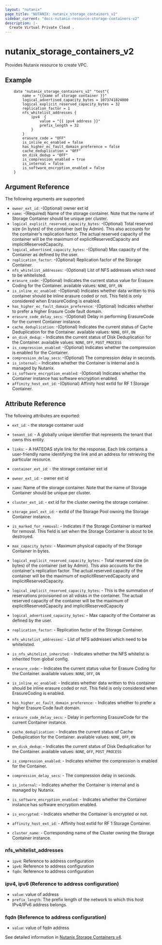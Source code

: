 ```yaml
---
layout: "nutanix"
page_title: "NUTANIX: nutanix_storage_containers_v2"
sidebar_current: "docs-nutanix-resource-storage-containers-v2"
description: |-
  Create Virtual Private Cloud .
---
```


# nutanix_storage_containers_v2

Provides Nutanix resource to create VPC.


## Example

```hcl
    data "nutanix_storage_containers_v2" "test"{ 
        name = "{{name of storage container }}"
        logical_advertised_capacity_bytes = 1073741824000
        logical_explicit_reserved_capacity_bytes = 32
        replication_factor = 1
        nfs_whitelist_addresses {
            ipv4  {
                value = "{{ ipv4 address }}"
                prefix_length = 32
            }
        }
        erasure_code = "OFF"
        is_inline_ec_enabled = false
        has_higher_ec_fault_domain_preference = false
        cache_deduplication = "OFF"
        on_disk_dedup = "OFF"
        is_compression_enabled = true
        is_internal = false
        is_software_encryption_enabled = false
    }
```

## Argument Reference

The following arguments are supported:


* `owner_ext_id`: -(Optional) owner ext id
* `name`: -(Required) Name of the storage container.  Note that the name of Storage Container should be unique per cluster.
* `logical_explicit_reserved_capacity_bytes`: -(Optional) Total reserved size (in bytes) of the container (set by Admin). This also accounts for the container's replication factor. The actual reserved capacity of the container will be the maximum of explicitReservedCapacity and implicitReservedCapacity.
* `logical_advertised_capacity_bytes`: -(Optional) Max capacity of the Container as defined by the user.
* `replication_factor`: -(Optional) Replication factor of the Storage Container.
* `nfs_whitelist_addresses`: -(Optional) List of NFS addresses which need to be whitelisted.
* `erasure_code`: -(Optional) Indicates the current status value for Erasure Coding for the Container. available values:  `NONE`,    `OFF`,    `ON`
* `is_inline_ec_enabled`: -(Optional) Indicates whether data written to this container should be inline erasure coded or not. This field is only considered when ErasureCoding is enabled.
* `has_higher_ec_fault_domain_preference`: -(Optional) Indicates whether to prefer a higher Erasure Code fault domain.
* `erasure_code_delay_secs`: -(Optional) Delay in performing ErasureCode for the current Container instance.
* `cache_deduplication`: -(Optional) Indicates the current status of Cache Deduplication for the Container. available values:  `NONE`,    `OFF`,    `ON`
* `on_disk_dedup`: - Indicates the current status of Disk Deduplication for the Container. available values:  `NONE`,    `OFF`,    `POST_PROCESS`
* `is_compression_enabled`: -(Optional) Indicates whether the compression is enabled for the Container.
* `compression_delay_secs`: -(Optional) The compression delay in seconds.
* `is_internal`: - Indicates whether the Container is internal and is managed by Nutanix.
* `is_software_encryption_enabled`: -(Optional) Indicates whether the Container instance has software encryption enabled.
* `affinity_host_ext_id`: -(Optional) Affinity host extId for RF 1 Storage Container.



## Attribute Reference

The following attributes are exported:

* `ext_id`: - the storage container uuid
* `tenant_id`: - A globally unique identifier that represents the tenant that owns this entity. 
* `links`: - A HATEOAS style link for the response. Each link contains a user-friendly name identifying the link and an address for retrieving the particular resource.

* `container_ext_id`: - the storage container ext id
* `owner_ext_id`: - owner ext id
* `name`: Name of the storage container.  Note that the name of Storage Container should be unique per cluster.
* `cluster_ext_id`: - ext id for the cluster owning the storage container.
* `storage_pool_ext_id`: - extId of the Storage Pool owning the Storage Container instance.
* `is_marked_for_removal`: - Indicates if the Storage Container is marked for removal. This field is set when the Storage Container is about to be destroyed.
* `max_capacity_bytes`: - Maximum physical capacity of the Storage Container in bytes.
* `logical_explicit_reserved_capacity_bytes`: - Total reserved size (in bytes) of the container (set by Admin). This also accounts for the container's replication factor. The actual reserved capacity of the container will be the maximum of explicitReservedCapacity and implicitReservedCapacity.
* `logical_implicit_reserved_capacity_bytes`: - This is the summation of reservations provisioned on all vdisks in the container. The actual reserved capacity of the container will be the maximum of explicitReservedCapacity and implicitReservedCapacity
* `logical_advertised_capacity_bytes`: - Max capacity of the Container as defined by the user.
* `replication_factor`: - Replication factor of the Storage Container.
* `nfs_whitelist_addresses`: - List of NFS addresses which need to be whitelisted.
* `is_nfs_whitelist_inherited`: - Indicates whether the NFS whitelist is inherited from global config.
* `erasure_code`: - Indicates the current status value for Erasure Coding for the Container. available values:  `NONE`,    `OFF`,    `ON`

* `is_inline_ec_enabled`: - Indicates whether data written to this container should be inline erasure coded or not. This field is only considered when ErasureCoding is enabled.
* `has_higher_ec_fault_domain_preference`: - Indicates whether to prefer a higher Erasure Code fault domain.
* `erasure_code_delay_secs`: - Delay in performing ErasureCode for the current Container instance.
* `cache_deduplication`: - Indicates the current status of Cache Deduplication for the Container. available values:  `NONE`,    `OFF`,    `ON`
* `on_disk_dedup`: - Indicates the current status of Disk Deduplication for the Container. available values:  `NONE`,    `OFF`,    `POST_PROCESS`
* `is_compression_enabled`: - Indicates whether the compression is enabled for the Container.
* `compression_delay_secs`: - The compression delay in seconds.
* `is_internal`: - Indicates whether the Container is internal and is managed by Nutanix.
* `is_software_encryption_enabled`: - Indicates whether the Container instance has software encryption enabled.
* `is_encrypted`: - Indicates whether the Container is encrypted or not.
* `affinity_host_ext_id`: - Affinity host extId for RF 1 Storage Container.
* `cluster_name`: - Corresponding name of the Cluster owning the Storage Container instance.


### nfs_whitelist_addresses

* `ipv4`: Reference to address configuration
* `ipv6`: Reference to address configuration
* `fqdn`: Reference to address configuration

### ipv4, ipv6 (Reference to address configuration)

* `value`: value of address
* `prefix_length`: The prefix length of the network to which this host IPv4/IPv6 address belongs.

### fqdn (Reference to address configuration)

* `value`: value of fqdn address



See detailed information in [Nutanix Storage Containers v4](https://developers.nutanix.com/api-reference?namespace=clustermgmt&version=v4.0.b2).